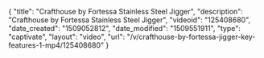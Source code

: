 {
    "title": "Crafthouse by Fortessa Stainless Steel Jigger",
    "description": "Crafthouse by Fortessa Stainless Steel Jigger",
    "videoid": "125408680",
    "date_created": "1509052812",
    "date_modified": "1509551911",
    "type": "captivate",
    "layout": "video",
    "url": "\/v\/crafthouse-by-fortessa-jigger-key-features-1-mp4\/125408680"
}